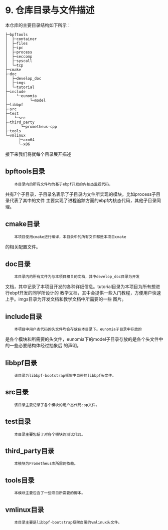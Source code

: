 # 9. 仓库目录与文件描述

本仓库的主要目录结构如下所示：   
```
├─bpftools  
│  ├─container  
│  ├─files  
│  ├─ipc  
│  ├─process  
│  ├─seccomp  
│  ├─syscall  
│  └─tcp  
├─cmake  
├─doc  
│  ├─develop_doc   
│  ├─imgs  
│  └─tutorial  
├─include  
│    └─eunomia  
│          └─model  
├─libbpf  
├─src  
├─test  
│   └─src  
├─third_party  
│      └─prometheus-cpp  
├─tools  
└─vmlinux  
      ├─arm64  
      └─x86  
```
接下来我们将就每个目录展开描述
## bpftools目录
        本目录内的所有文件均为基于ebpf开发的内核态监视代码，
共有7个子目录，子目录名表示了子目录内文件所实现的模块。比如process子目录代表了其中的文件
主要实现了进程追踪方面的ebpf内核态代码，其他子目录同理。

## cmake目录
        本项目使用cmake进行编译，本目录中的所有文件都是本项目cmake
的相关配置文件。

## doc目录
        本目录内的所有文件为与本项目相关的文档，其中develop_doc目录为开发
文档，其中记录了本项目开发的各种详细信息。tutorial目录为本项目为所有想进行ebpf开发的同学所设计的
教学文档，其中会提供一些入门教程，方便用户快速上手。imgs目录为开发文档和教学文档中所需要的一些
图片。

## include目录
        本项目中用户态代码的头文件均会存放在本目录下。eunomia子目录中存放的
是各个模块和所需要的头文件，eunomia下的model子目录存放的是各个头文件中的一些必要结构体经过抽象后
的声明。

## libbpf目录
        该目录为libbpf-bootstrap框架中自带的libbpf头文件。

## src目录
        该目录主要记录了各个模块的用户态代码cpp文件。
## test目录
        本目录主要包括了对各个模块的测试代码。
## third_party目录
        本模块为Prometheus库所需的依赖。
## tools目录
        本模块主要包含了一些项目所需要的脚本。
## vmlinux目录
        本目录主要是libbpf-bootstrap框架自带的vmlinux头文件。